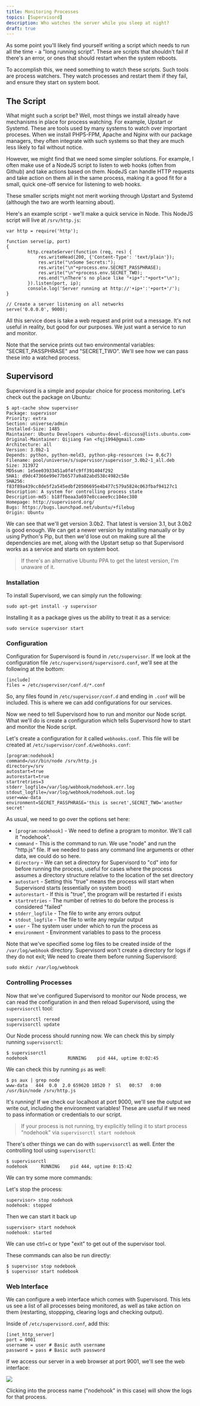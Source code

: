 ```yaml
---
title: Monitoring Processes
topics: [Supervisord]
description: Who watches the server while you sleep at night?
draft: true
---
```


As some point you'll likely find yourself writing a script which needs to run all the time - a "long running script". These are scripts that shouldn't fail if there's an error, or ones that should restart when the system reboots. 

To accomplish this, we need something to watch these scripts. Such tools are process watchers. They watch processes and restart them if they fail, and ensure they start on system boot.

## The Script

What might such a script be? Well, most things we install already have mechanisms in place for process watching. For example, Upstart or Systemd. These are tools used by many systems to watch over important proceses. When we install PHP5-FPM, Apache and Nginx with our package managers, they often integrate with such systems so that they are much less likely to fail without notice.

However, we might find that we need some simpler solutions. For example, I often make use of a NodeJS script to listen to web hooks (often from Github) and take actions based on them. NodeJS can handle HTTP requests and take action on them all in the same process, making it a good fit for a small, quick one-off service for listening to web hooks.

These smaller scripts might not merit working through Upstart and Systemd (although the two are worth learning about).

Here's an example script - we'll make a quick service in Node. This NodeJS script will live at `/srv/http.js`:

```
var http = require('http');

function serve(ip, port)
{
        http.createServer(function (req, res) {
            res.writeHead(200, {'Content-Type': 'text/plain'});
            res.write("\nSome Secrets:");
            res.write("\n"+process.env.SECRET_PASSPHRASE);
            res.write("\n"+process.env.SECRET_TWO);
            res.end("\nThere's no place like "+ip+":"+port+"\n");
        }).listen(port, ip);
        console.log('Server running at http://'+ip+':'+port+'/');
}

// Create a server listening on all networks
serve('0.0.0.0', 9000);
```

All this service does is take a web request and print out a message. It's not useful in reality, but good for our purposes. We just want a service to run and monitor.

Note that the service prints out two environmental variables: "SECRET_PASSPHRASE" and "SECRET_TWO". We'll see how we can pass these into a watched process.

<a name="supervisord"></a>
## Supervisord

Supervisord is a simple and popular choice for process monitoring. Let's check out the package on Ubuntu:

```
$ apt-cache show supervisor
Package: supervisor
Priority: extra
Section: universe/admin
Installed-Size: 1485
Maintainer: Ubuntu Developers <ubuntu-devel-discuss@lists.ubuntu.com>
Original-Maintainer: Qijiang Fan <fqj1994@gmail.com>
Architecture: all
Version: 3.0b2-1
Depends: python, python-meld3, python-pkg-resources (>= 0.6c7)
Filename: pool/universe/s/supervisor/supervisor_3.0b2-1_all.deb
Size: 313972
MD5sum: 1e5ee03933451a0f4fc9ff391404f292
SHA1: d9dc47366e99e77b6577a9a82abd538c4982c58e
SHA256: f83f89a439cc8de5f2a545edbf20506695e4b477c579a5824c063fbaf94127c1
Description: A system for controlling process state
Description-md5: b18ffbeaa3a697e8ccaee9cc104ec380
Homepage: http://supervisord.org/
Bugs: https://bugs.launchpad.net/ubuntu/+filebug
Origin: Ubuntu
```

We can see that we'll get version 3.0b2. That latest is version 3.1, but 3.0b2 is good enough. We can get a newer version by installing manually or by using Python's Pip, but then we'd lose out on making sure all the dependencies are met, along with the Upstart setup so that Supervisord works as a service and starts on system boot.

> If there's an alternative Ubuntu PPA to get the latest version, I'm unaware of it.

### Installation

To install Supervisord, we can simply run the following:

```
sudo apt-get install -y supervisor
```

Installing it as a package gives us the ability to treat it as a service:

```
sudo service supervisor start
```

### Configuration

Configuration for Supervisord is found in `/etc/supervisor`. If we look at the configuration file `/etc/supervisord/supervisord.conf`, we'll see at the following at the bottom:

```
[include]
files = /etc/supervisor/conf.d/*.conf
```

So, any files found in `/etc/supervisor/conf.d` and ending in `.conf` will be included. This is where we can add configurations for our services.

Now we need to tell Supervisord how to run and monitor our Node script. What we'll do is create a configuration which tells Supervisord how to start and monitor the Node script.

Let's create a configuration for it called `webhooks.conf`. This file will be created at `/etc/supervisor/conf.d/webhooks.conf`:

```
[program:nodehook]
command=/usr/bin/node /srv/http.js
directory=/srv
autostart=true
autorestart=true
startretries=3
stderr_logfile=/var/log/webhook/nodehook.err.log
stdout_logfile=/var/log/webhook/nodehook.out.log
user=www-data
environment=SECRET_PASSPHRASE='this is secret',SECRET_TWO='another secret'
```

As usual, we need to go over the options set here:

* `[program:nodehook]` - We need to define a program to monitor. We'll call it "nodehook".
* `command` - This is the command to run. We use "node" and run the "http.js" file. If we needed to pass any command line arguments or other data, we could do so here.
* `directory` - We can set a directory for Supervisord to "cd" into for before running the process, useful for cases where the process assumes a directory structure relative to the location of the set directory
* `autostart` - Setting this "true" means the process will start when Supervisord starts (essentially on system boot)
* `autorestart` - If this is "true", the program will be restarted if i exists
* `startretries` - The number of retries to do before the process is considered "failed"
* `stderr_logfile` - The file to write any errors output
* `stdout_logfile` - The file to write any regular output
* `user` - The system user under which to run the process as
* `environment` - Environment variables to pass to the process

Note that we've specified some log files to be created inside of the `/var/log/webhook` directory. Supervisord won't create a directory for logs if they do not exit; We need to create them before running Supervisord:

```
sudo mkdir /var/log/webhook
```

### Controlling Processes

Now that we've configured Supervisord to monitor our Node process, we can read the configuration in and then reload Supervisord, using the `supervisorctl` tool:

```
supervisorctl reread
supervisorctl update
```

Our Node process should running now. We can check this by simply running `supervisorctl`:

```
$ supervisorctl
nodehook               RUNNING    pid 444, uptime 0:02:45
```

We can check this by running `ps` as well:

```
$ ps aux | grep node
www-data   444  0.0  2.0 659620 10520 ?  Sl   00:57   0:00 /usr/bin/node /srv/http.js
```

It's running! If we check our localhost at port 9000, we'll see the output we write out, including the environment variables! These are useful if we need to pass information or credentials to our script.

> If your process is not running, try explicitly telling it to start process "nodehook" via `supervisorctl start nodehook`

There's other things we can do with `supervisorctl` as well. Enter the controlling tool using `supervisorctl`:

```
$ supervisorctl
nodehook     RUNNING    pid 444, uptime 0:15:42
```

We can try some more commands:

Let's stop the process:

```
supervisor> stop nodehook
nodehook: stopped
```

Then we can start it back up

```
supervisor> start nodehook
nodehook: started
```

We can use ctrl+c or type "exit" to get out of the supervisor tool.

These commands can also be run directly:

```
$ supervisor stop nodebook
$ supervisor start nodebook
```



### Web Interface

We can configure a web interface which comes with Supervisord. This lets us see a list of all processes being monitored, as well as take action on them (restarting, stoppping, clearing logs and checking output).

Inside of `/etc/supervisord.conf`, add this:

```
[inet_http_server]
port = 9001
username = user # Basic auth username
password = pass # Basic auth password
```

If we access our server in a web browser at port 9001, we'll see the web interface:

![](https://s3.amazonaws.com/serversforhackers/supervisord.png)

Clicking into the process name ("nodehook" in this case) will show the logs for that process.
